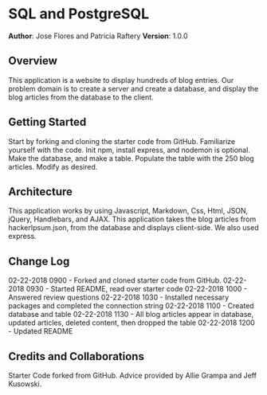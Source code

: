 # SQL and PostgreSQL

**Author**: Jose Flores and Patricia Raftery
**Version**: 1.0.0 

## Overview

This application is a website to display hundreds of blog entries. Our problem domain is to create a server and create a database, and display the blog articles from the database to the client.

## Getting Started

Start by forking and cloning the starter code from GitHub. Familiarize yourself with the code. Init npm, install express, and nodemon is optional. Make the database, and make a table. Populate the table with the 250 blog articles. Modify as desired.

## Architecture

This application works by using Javascript, Markdown, Css, Html, JSON, jQuery, Handlebars, and AJAX. This application takes the blog articles from hackerIpsum.json, from the database and displays client-side. We also used express.

## Change Log

02-22-2018 0900 - Forked and cloned starter code from GitHub.
02-22-2018 0930 - Started README, read over starter code
02-22-2018 1000 - Answered review questions
02-22-2018 1030 - Installed necessary packages and completed the connection string
02-22-2018 1100 - Created database and table
02-22-2018 1130 - All blog articles appear in database, updated articles, deleted content, then dropped the table
02-22-2018 1200 - Updated README

## Credits and Collaborations

Starter Code forked from GitHub. Advice provided by Allie Grampa and Jeff Kusowski.